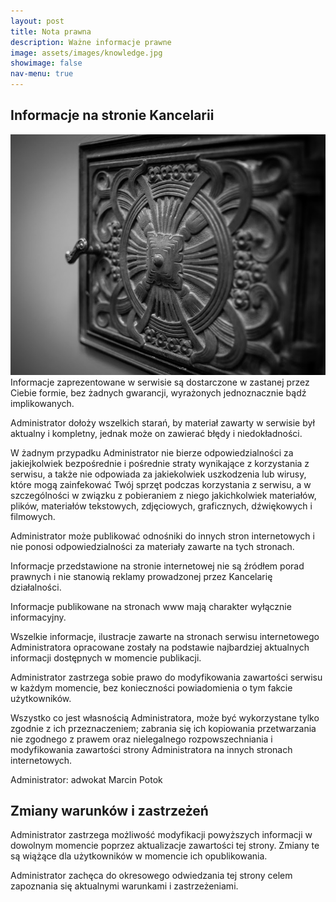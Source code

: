 ```yaml
---
layout: post
title: Nota prawna
description: Ważne informacje prawne
image: assets/images/knowledge.jpg
showimage: false
nav-menu: true
---
```

<h2>Informacje na stronie Kancelarii</h2>
<p><span class="image right"><img src="assets/images/knowledge.jpg" alt="" /></span>Informacje zaprezentowane w serwisie są dostarczone w zastanej przez Ciebie formie, bez żadnych gwarancji, wyrażonych jednoznacznie bądź implikowanych.</p>
<p>Administrator dołoży wszelkich starań, by materiał zawarty w serwisie był aktualny i kompletny, jednak może on zawierać błędy i niedokładności.</p>
<p>W żadnym przypadku Administrator nie bierze odpowiedzialności za jakiejkolwiek bezpośrednie i pośrednie straty wynikające z korzystania z serwisu, a także nie odpowiada za jakiekolwiek uszkodzenia lub wirusy, które mogą zainfekować Twój sprzęt podczas korzystania z serwisu, a w szczególności w związku z pobieraniem z niego jakichkolwiek materiałów, plików, materiałów tekstowych, zdjęciowych, graficznych, dźwiękowych i filmowych.</p>
<p>Administrator może publikować odnośniki do innych stron internetowych i nie ponosi odpowiedzialności za materiały zawarte na tych stronach.</p>
<p>Informacje przedstawione na stronie internetowej nie są źródłem porad prawnych i nie stanowią reklamy prowadzonej przez Kancelarię działalności.</p>
<p>Informacje publikowane na stronach www mają charakter wyłącznie informacyjny.</p>

<p>Wszelkie informacje, ilustracje zawarte na stronach serwisu internetowego Administratora opracowane zostały na podstawie najbardziej aktualnych informacji dostępnych w momencie publikacji.</p>
<p>Administrator zastrzega sobie prawo do modyfikowania zawartości serwisu w każdym momencie, bez konieczności powiadomienia o tym fakcie użytkowników.</p>
<p>Wszystko co jest własnością Administratora, może być wykorzystane tylko zgodnie z ich przeznaczeniem; zabrania się ich kopiowania przetwarzania nie zgodnego z prawem oraz nielegalnego rozpowszechniania i modyfikowania zawartości strony Administratora na innych stronach internetowych.</p>

<p>Administrator: adwokat Marcin Potok</p>

<h2>Zmiany warunków i zastrzeżeń</h2>

<p>Administrator zastrzega możliwość modyfikacji powyższych informacji w dowolnym momencie poprzez aktualizacje zawartości tej strony. Zmiany te są wiążące dla użytkowników w momencie ich opublikowania.</p>
<p>Administrator zachęca do okresowego odwiedzania tej strony celem zapoznania się aktualnymi warunkami i zastrzeżeniami.</p>
